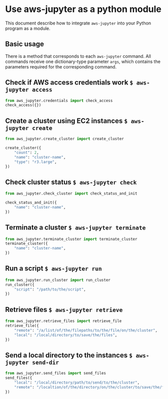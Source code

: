 # Use aws-jupyter as a python module

This document describe how to integrate `aws-jupyter` into your Python program as a module.

## Basic usage

There is a method that corresponds to each `aws-jupyter` command. All commands receive one
dictionary-type parameter `args`, which contains the parameters required for the corresponding
command.

## Check if AWS access credentials work `$ aws-jupyter access`

```python
from aws_jupyter.credentials import check_access
check_access({})
```

## Create a cluster using EC2 instances `$ aws-jupyter create`

```python
from aws_jupyter.create_cluster import create_cluster

create_cluster({
    "count": 2,
    "name": "cluster-name",
    "type": "r3.large",
})
```

## Check cluster status `$ aws-jupyter check`

```python
from aws_jupyter.check_cluster import check_status_and_init

check_status_and_init({
    "name": "cluster-name",
})
```

## Terminate a cluster `$ aws-jupyter terminate`

```python
from aws_jupyter.terminate_cluster import terminate_cluster
terminate_cluster({
    "name": "cluster-name",
})
```

## Run a script `$ aws-jupyter run`

```python
from aws_jupyter.run_cluster import run_cluster
run_cluster({
    "script": "/path/to/the/script",
})
```

## Retrieve files `$ aws-jupyter retrieve`

```python
from aws_jupyter.retrieve_files import retrieve_file
retrieve_file({
    "remote": "/a/list/of/the/filepaths/to/the/file/on/the/cluster",
    "local": "/local/directory/to/save/the/files",
})
```

##  Send a local directory to the instances `$ aws-jupyter send-dir`

```python
from aws_jupyter.send_files import send_files
send_files({
    "local": "/local/directory/path/to/send/to/the/cluster",
    "remote": "/localtion/of/the/directory/on/the/cluster/to/save/the/files",
})
```
